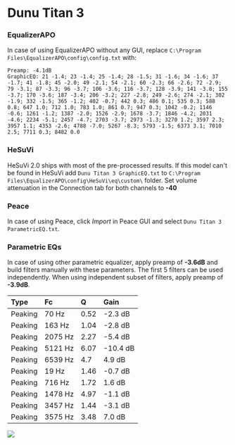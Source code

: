 # Dunu Titan 3

### EqualizerAPO
In case of using EqualizerAPO without any GUI, replace `C:\Program Files\EqualizerAPO\config\config.txt`
with:
```
Preamp: -4.1dB
GraphicEQ: 21 -1.4; 23 -1.4; 25 -1.4; 28 -1.5; 31 -1.6; 34 -1.6; 37 -1.7; 41 -1.8; 45 -2.0; 49 -2.1; 54 -2.1; 60 -2.3; 66 -2.6; 72 -2.9; 79 -3.1; 87 -3.3; 96 -3.7; 106 -3.6; 116 -3.7; 128 -3.9; 141 -3.8; 155 -3.7; 170 -3.6; 187 -3.4; 206 -3.2; 227 -2.8; 249 -2.6; 274 -2.1; 302 -1.9; 332 -1.5; 365 -1.2; 402 -0.7; 442 0.3; 486 0.1; 535 0.3; 588 0.8; 647 1.0; 712 1.0; 783 1.0; 861 0.7; 947 0.3; 1042 -0.2; 1146 -0.6; 1261 -1.2; 1387 -2.0; 1526 -2.9; 1678 -3.7; 1846 -4.2; 2031 -4.6; 2234 -5.1; 2457 -4.7; 2703 -3.7; 2973 -1.3; 3270 1.2; 3597 2.3; 3957 1.1; 4353 -2.6; 4788 -7.0; 5267 -8.3; 5793 -1.5; 6373 3.1; 7010 2.5; 7711 0.3; 8482 0.0
```

### HeSuVi
HeSuVi 2.0 ships with most of the pre-processed results. If this model can't be found in HeSuVi add
`Dunu Titan 3 GraphicEQ.txt` to `C:\Program Files\EqualizerAPO\config\HeSuVi\eq\custom\` folder.
Set volume attenuation in the Connection tab for both channels to **-40**

### Peace
In case of using Peace, click *Import* in Peace GUI and select `Dunu Titan 3 ParametricEQ.txt`.

### Parametric EQs
In case of using other parametric equalizer, apply preamp of **-3.6dB** and build filters manually
with these parameters. The first 5 filters can be used independently.
When using independent subset of filters, apply preamp of **-3.9dB**.

| Type    | Fc      |    Q | Gain     |
|:--------|:--------|:-----|:---------|
| Peaking | 70 Hz   | 0.52 | -2.3 dB  |
| Peaking | 163 Hz  | 1.04 | -2.8 dB  |
| Peaking | 2075 Hz | 2.27 | -5.4 dB  |
| Peaking | 5121 Hz | 6.07 | -10.4 dB |
| Peaking | 6539 Hz | 4.7  | 4.9 dB   |
| Peaking | 19 Hz   | 1.46 | -0.7 dB  |
| Peaking | 716 Hz  | 1.72 | 1.6 dB   |
| Peaking | 1478 Hz | 4.97 | -1.1 dB  |
| Peaking | 3457 Hz | 1.44 | -3.1 dB  |
| Peaking | 3575 Hz | 3.48 | 7.0 dB   |

![](https://raw.githubusercontent.com/jaakkopasanen/AutoEq/master/results/innerfidelity/sbaf-serious/Dunu%20Titan%203/Dunu%20Titan%203.png)